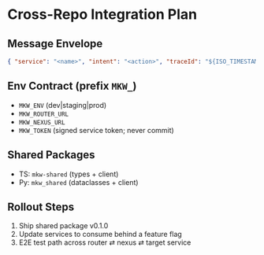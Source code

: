 # Cross-Repo Integration Plan

## Message Envelope
```json
{ "service": "<name>", "intent": "<action>", "traceId": "${ISO_TIMESTAMP}/${RANDOM}", "payload": { "..." } }
```

## Env Contract (prefix `MKW_`)
- `MKW_ENV` (dev|staging|prod)
- `MKW_ROUTER_URL`
- `MKW_NEXUS_URL`
- `MKW_TOKEN` (signed service token; never commit)

## Shared Packages
- TS: `mkw-shared` (types + client)
- Py: `mkw_shared` (dataclasses + client)

## Rollout Steps
1. Ship shared package v0.1.0
2. Update services to consume behind a feature flag
3. E2E test path across router ⇄ nexus ⇄ target service
